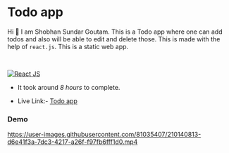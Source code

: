 # Todo app

Hi 👋 I am Shobhan Sundar Goutam. This is a Todo app where one can add todos and also will be able to edit and delete those. This is made with the help of `react.js`. This is a static web app.

<br>

[![React JS](https://img.shields.io/badge/ReactJS-blue.svg)](https://opensource.org/licenses/)

- It took around _8 hours_ to complete.

- Live Link:- [Todo app](https://todo-react-ssg.netlify.app/)

### Demo

https://user-images.githubusercontent.com/81035407/210140813-d6e41f3a-7dc3-4217-a26f-f97fb6fff1d0.mp4

